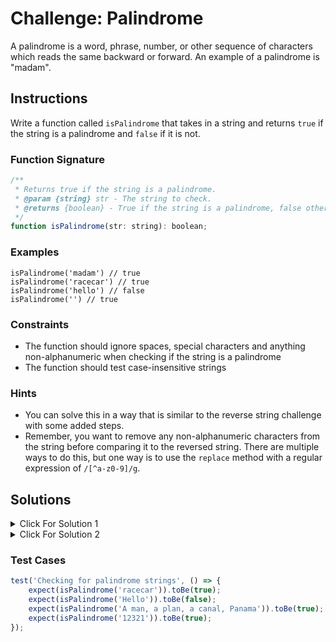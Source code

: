 # Challenge: Palindrome

A palindrome is a word, phrase, number, or other sequence of characters which reads the same backward or forward. An example of a palindrome is "madam".

## Instructions

Write a function called `isPalindrome` that takes in a string and returns `true` if the string is a palindrome and `false` if it is not.

### Function Signature

```js
/**
 * Returns true if the string is a palindrome.
 * @param {string} str - The string to check.
 * @returns {boolean} - True if the string is a palindrome, false otherwise.
 */
function isPalindrome(str: string): boolean;
```

### Examples

```JS
isPalindrome('madam') // true
isPalindrome('racecar') // true
isPalindrome('hello') // false
isPalindrome('') // true
```

### Constraints

- The function should ignore spaces, special characters and anything non-alphanumeric when checking if the string is a palindrome
- The function should test case-insensitive strings

### Hints

- You can solve this in a way that is similar to the reverse string challenge with some added steps.
- Remember, you want to remove any non-alphanumeric characters from the string before comparing it to the reversed string. There are multiple ways to do this, but one way is to use the `replace` method with a regular expression of `/[^a-z0-9]/g`.

## Solutions

<details>
  <summary>Click For Solution 1</summary>

Using `replace` with a regular expression is the easiest way to solve this challenge.

```js
function isPalindrome(str) {
	const formattedStr = str.toLowerCase().replace(/[^a-z0-9]/g, '');
	const reversedStr = formattedStr.split('').reverse().join('');
	return formattedStr === reversedStr;
}
```

### Explanation

- Take the input string and make it lowercase.
- Use the `replace` method with a regular expression to remove any non-alphanumeric characters from the string. That way we can compare the string without worrying about spaces or punctuation, such as 'racecar' and 'race car'.
- Store the result in a variable called `formattedStr`.
- Reverse the string, just like we did in the last challenge.
- Compare the original string to the reversed string and return the result. If it is a palindrome, the two strings will be equal, so we return `true`. If it is not a palindrome, the two strings will not be equal, so we return `false`.

</details>

<details>
  <summary>Click For Solution 2</summary>

If you do not want to use a regular expression to strip out non-alphanumeric characters, there are a few ways to do it. We are going to create some helper functions to make it easier.

```js
function isPalindrome(str) {
	const formattedStr = removeNonAlphanumeric(str.toLowerCase());
	const reversedStr = reverseString(formattedStr);
	return formattedStr === reversedStr;
}

function removeNonAlphanumeric(str) {
	let formattedStr = '';
	for (let i = 0; i < str.length; i++) {
		const char = str[i];
		if (isAlphaNumeric(char)) {
			formattedStr += char;
		}
	}
	return formattedStr;
}

function isAlphaNumeric(char) {
	const code = char.charCodeAt(0);
	return (
		(code >= 48 && code <= 57) || // Numbers 0-9
		(code >= 97 && code <= 122) // Lowercase letters a-z
	);
}

function reverseString(str) {
	let reversed = '';
	for (let i = str.length - 1; i >= 0; i--) {
		reversed += str[i];
	}
	return reversed;
}
```

### Explanation

This solution is a bit tougher.

- Create a helper function called `removeNonAlphanumeric` that takes in a string and returns a new string with all non-alphanumeric characters removed. We do this by looping through the string and checking if each character is alphanumeric with another helper function called `isAlphaNumeric`.

- In the `isAlphaNumeric` function, we use the `charCodeAt` method to get the character code of the character. We then check if the character code is between 48 and 57, which is the range for numbers 0-9, or if it is between 97 and 122, which is the range for lowercase letters a-z. If it is, we return `true`. If it is not, we return `false`.

- Once we have a string with only alphanumeric characters, we can reverse it and compare it to the original string to see if it is a palindrome.

</details>

### Test Cases

```js
test('Checking for palindrome strings', () => {
	expect(isPalindrome('racecar')).toBe(true);
	expect(isPalindrome('Hello')).toBe(false);
	expect(isPalindrome('A man, a plan, a canal, Panama')).toBe(true);
	expect(isPalindrome('12321')).toBe(true);
});
```
